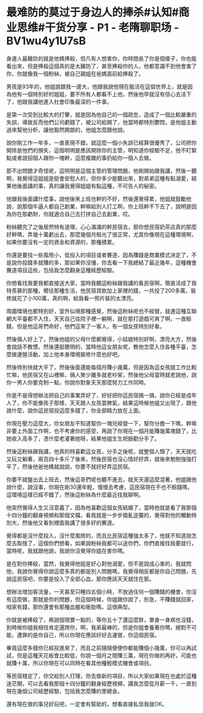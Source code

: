 # 最难防的莫过于身边人的捧杀#认知#商业思维#干货分享 - P1 - 老隋聊职场 - BV1wu4y1U7sB

身邊人最難防的就是他媽捧殺，但凡有人想害你，你時間長了你是個傻子，你也能看出來，但是捧殺這個真的是太難防了，甚至捧殺你的人，他都意識不到他會害了你，你就像我一個粉絲，被自己親姐在爸媽面前給捧殺了。

男孩是93年的，他姐說跟我一邊大，他跟我說他現在能活在這個世界上，就是因為他有一個特別好的姐姐，要不所有人都看不上他，然後他早就沒有信心去活下了，他跟我講他進入社會印象最深的一件事。

是第一次受到比較大的打擊，就是因為他自己的一個疏忽，造成了一個比較嚴重的失誤，導致反而他們公司虧錢了，被公司給開了，他當時都特別鬱悶，是他姐主動過來幫他分析，讓他豁然開朗的，他姐怎麼跟他說。

說你剛工作一年多，一直表現不錯，就這麼一個小失誤已經算很優秀了，公司把你開除是他們的損失，這個明明是應該開除你的主管，明知道你經驗不足，他不盯緊點或者說招個人跟你一塊幹，這麼複雜的事扔給你一個人去做。

那不出問題才奇怪呢，這明明是這個主管的管理問題，他剛開始跟我講，然後一聽啊，我覺得這姐姐是挺會安慰人的，但你多少能聽出來，對弟弟這種有點溺愛，結果他後面講的事，真的讓我覺得姐姐有點這種，不可告人的秘密。

他跟我後面講什麼事，說他後來上班也幹的不好，然後還覺得累，他姐就鼓勵他說，說那個牛逼人都自己創業，幹嘛給別人打工啊，你上班幹不下去了，說明是因為你在那虧財，你就適合自己去打拼自己去創業，哎。

粉絲聽完了之後居然特有道理，心心滿滿的幹民宿去，那你想民宿奶茶店真的那麼好幹嗎，弄幾十萬虧出去，那麼幾個月賠光了很正常，尤其你像現在這種環境啊，如果你要沒有一定的資金和資源的，那種積累。

你還是要找一些風險小，低投入的項目或者賽道，因為賺錢是商業模式決定了，不是說你投錢多就賺的多，那如果你沒懂，你去看一下我總結了最近幾年，這種機會賽道項目這些，包括我怎麼翻身這種經歷經驗。

你想看找我要我都直接送大家，當時我聽這粉絲跟我講的看民宿啊，簡直活成了我特羨慕的那種，嚮往那種生活，他民宿貸款加上家裡的錢，一共投了200多萬，裝修就花了小100萬，真的啊，給我看一照片裝的太漂亮。

周圍環境也都特別好，室外仙境那種感覺，然後這粉絲呢也不經營，就連這種互聯網大平臺都不入住，天天自己往院子裡一躺啊，就在那打遊戲可爽了啊，一直賠錢，但是他這哥們命好，他們這來了一客人，有一個女孩特別好看。

然後倆人好上了，然後他姐的父母什麼都覺得，小姑娘特別好啊，漂亮大方，然後會說話不教慣，然後還挺聰明的，當時他這女朋友呢，教他怎麼入住各種平臺，怎麼做運營活動，加上他本身環境裝修什麼也好吧。

然後特別快就大平了，然後後面還能每個月賺小幾萬，但是因為這女孩就工作比較忙嘛，他民宿又在山裡嘛，倆人聚少離多就老吵架，然後他父母當時就老說他，說你一男人你要克制一點，你說你對象天天那麼努力工作同時。

你是不是得想辦法把自己的事業弄好了，好好把你這民宿搞一搞，說你已經是成年人了，你不能像孩子那樣，天天跟人女孩耍脾氣，結果這時候他姐又出現了，跟他說什麼，說你這民宿投這麼多錢了，你全部精力放在上面。

你現在壓力這麼大，你女朋友不知道幫你一塊兒經營一下，幫你分擔一下嗎，幹嘛非要上外面工作啊，也不考慮你的感受，再說了你現在一個月能賺幾萬塊錢了，比她收入高多了，憑什麼老灌著她呀，結果他姐生生把臉勸分手了。

然後這粉絲跟我講，他真的特喜歡這女孩，分手之後呢，就整個人頹了，天天就吃又玩又躺著，兩百四十多斤了後來，然後民宿也沒心情好好弄，就後來勉勉強強打平了，然後他爸他媽就說說，你要不就好好弄這民宿。

你要不就盤出去上班去，然後這哥們呢也聽不進去，就天天還這麼混著，他姐跟他說什麼，說沒事，你現在剛30還年輕，慢慢去考慮，這民宿現在不也不賠錢嗎，這環境這樣已經不錯了，然後這粉絲為什麼最近找我聊啊。

他突然覺得人生又沒意義了，因為他喜歡這個女孩結婚了，當時他就是看了我那個十四分鐘的翻身視頻和那個文檔，看我就是一步步搗亂逆襲的，覺得對他的觸動特別大，然後他又看到裡面我講了很多好的賽道。

覺得都是沒什麼投入，沒什麼風險的，而且比民宿這種強太多了，他就不知道說怎麼去取捨了，這個你們想看，如果說粉絲我都可以送你們，你們直接找我要就行，當時呢，我就跟他說，我說你沒覺得你姐在害你嗎。

是在對你捧殺，當然，我覺得他姐是好心對他溺愛，但不是說成心害的，我就問他，我說你覺得你說這麼多真的都是別人問題嗎，我覺得相反都是你自己問題，先說這民宿吧，你要是投入了全部心血，那你應該天天就住在那。

想辦法增加客流量，一天甚至只睡四五個小時，不放過任何一個賺錢的機會，你沒有這麼做，那就是你的問題，但這個時候，你姐跟你說了，別急，不賺錢就回家，咱家有錢，那你還會有那種血腥和衝勁嗎，這很典型。

你就是被捧殺了，再說個現實一點的，等你五十了還這麼胖，單身一身病也沒錢，到時候你姐我相信肯定還誇你，啊，我弟最棒的，但是你姐會養著你嗎，絕對不可能，遭罪的是你自己，所以你現在應該好好去運營，你這個民宿。

畢竟這麼多錢你已經投進來了，而且之前隨隨便便你都能賺個小幾萬，你可以再試試，但是這種天花板會比較低，你說一個月之間賺三萬，現在你做的再好，可能也就賺十萬，所以你現在可以同時在看其他種輕模式機會或項目。

等民宿穩定了，你交給別人打理，你去做新的項目，所以大家如果現在也處於這種迷茫期，可以去看我那個十四分鐘的翻身經歷視頻，講我怎麼從月薪一千，一直到現在幾個公司經歷經驗，包括我怎麼賺的里總金。

還有現在做的事兒好玩吧，一定會有幫助的，想看直接私信我就OK。